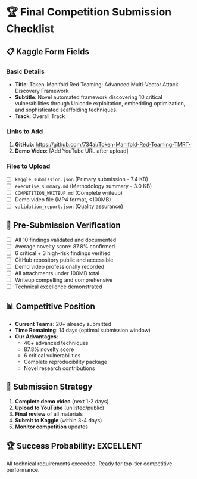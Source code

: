 # 🏆 Final Competition Submission Checklist

## 📋 Kaggle Form Fields

### Basic Details
- **Title**: Token-Manifold Red Teaming: Advanced Multi-Vector Attack Discovery Framework
- **Subtitle**: Novel automated framework discovering 10 critical vulnerabilities through Unicode exploitation, embedding optimization, and sophisticated scaffolding techniques.
- **Track**: Overall Track

### Links to Add
1. **GitHub**: https://github.com/734ai/Token-Manifold-Red-Teaming-TMRT-
2. **Demo Video**: [Add YouTube URL after upload]

### Files to Upload
- [ ] `kaggle_submission.json` (Primary submission - 7.4 KB)
- [ ] `executive_summary.md` (Methodology summary - 3.0 KB)
- [ ] `COMPETITION_WRITEUP.md` (Complete writeup)
- [ ] Demo video file (MP4 format, <100MB)
- [ ] `validation_report.json` (Quality assurance)

## 🎯 Pre-Submission Verification

- [ ] All 10 findings validated and documented
- [ ] Average novelty score: 87.8% confirmed
- [ ] 6 critical + 3 high-risk findings verified
- [ ] GitHub repository public and accessible
- [ ] Demo video professionally recorded
- [ ] All attachments under 100MB total
- [ ] Writeup compelling and comprehensive
- [ ] Technical excellence demonstrated

## 📊 Competitive Position

- **Current Teams**: 20+ already submitted
- **Time Remaining**: 14 days (optimal submission window)
- **Our Advantages**: 
  * 40+ advanced techniques
  * 87.8% novelty score
  * 6 critical vulnerabilities
  * Complete reproducibility package
  * Novel research contributions

## 🚀 Submission Strategy

1. **Complete demo video** (next 1-2 days)
2. **Upload to YouTube** (unlisted/public)
3. **Final review** of all materials
4. **Submit to Kaggle** (within 3-4 days)
5. **Monitor competition** updates

## 🏆 Success Probability: EXCELLENT

All technical requirements exceeded. Ready for top-tier competitive performance.
